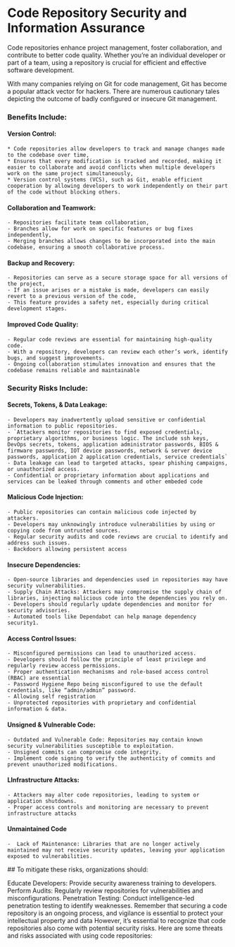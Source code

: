# Code Repository Security and Information Assurance


Code repositories enhance project management, foster collaboration, and contribute to better code quality. Whether you’re an individual developer or part of a team, using a repository is crucial for efficient and effective software development.

With many companies relying on Git for code management, Git has become a popular attack vector for hackers. There are numerous cautionary tales depicting the outcome of badly configured or insecure Git management.

  ### Benefits Include:

<h4>Version Control:</h4>
    
    * Code repositories allow developers to track and manage changes made to the codebase over time,
    * Ensures that every modification is tracked and recorded, making it easier to collaborate and avoid conflicts when multiple developers work on the same project simultaneously,
    * Version control systems (VCS), such as Git, enable efficient cooperation by allowing developers to work independently on their part of the code without blocking others.

<h4>Collaboration and Teamwork:</h4>

    - Repositories facilitate team collaboration,
    - Branches allow for work on specific features or bug fixes independently,
    - Merging branches allows changes to be incorporated into the main codebase, ensuring a smooth collaborative process.

<h4>Backup and Recovery:</h4>

    - Repositories can serve as a secure storage space for all versions of the project,
    - If an issue arises or a mistake is made, developers can easily revert to a previous version of the code,
    - This feature provides a safety net, especially during critical development stages.

<h4>Improved Code Quality:</h4>

    - Regular code reviews are essential for maintaining high-quality code.
    - With a repository, developers can review each other’s work, identify bugs, and suggest improvements.
    - Ongoing collaboration stimulates innovation and ensures that the codebase remains reliable and maintainable

### Security Risks Include:

<h4>Secrets, Tokens, & Data Leakage:</h4>

    - Developers may inadvertently upload sensitive or confidential information to public repositories.
    - `Attackers monitor repositories to find exposed credentials, proprietary algorithms, or business logic. The include ssh keys, DevOps secrets, tokens, application administrator passwords, BIOS & firmware passwords, IOT device passwords, network & server device passwords, application 2 application credentials, service credentials`
    - Data leakage can lead to targeted attacks, spear phishing campaigns, or unauthorized access.
    - Confidential or proprietary information about applications and services can be leaked through comments and other embeded code

<h4>Malicious Code Injection:</h4>

    - Public repositories can contain malicious code injected by attackers.
    - Developers may unknowingly introduce vulnerabilities by using or copying code from untrusted sources.
    - Regular security audits and code reviews are crucial to identify and address such issues.
    - Backdoors allowing persistent access


<h4>Insecure Dependencies:</h4>

    - Open-source libraries and dependencies used in repositories may have security vulnerabilities.
    - Supply Chain Attacks: Attackers may compromise the supply chain of libraries, injecting malicious code into the dependencies you rely on.    
    - Developers should regularly update dependencies and monitor for security advisories.
    - Automated tools like Dependabot can help manage dependency security1.

<h4>Access Control Issues:</h4>

    - Misconfigured permissions can lead to unauthorized access.
    - Developers should follow the principle of least privilege and regularly review access permissions.
    - Proper authentication mechanisms and role-based access control (RBAC) are essential
    - Password Hygiene Repo being misconfigured to use the default credentials, like “admin/admin” password.
    - Allowing self registration
    - Unprotected repositories with proprietary and confidential information & data.

<h4>Unsigned & Vulnerable Code:</h4>

    - Outdated and Vulnerable Code: Repositories may contain known security vulnerabilities susceptible to exploitation.
    - Unsigned commits can compromise code integrity.
    - Implement code signing to verify the authenticity of commits and prevent unauthorized modifications.

<h4>LInfrastructure Attacks:</h4>

    - Attackers may alter code repositories, leading to system or application shutdowns.
    - Proper access controls and monitoring are necessary to prevent infrastructure attacks

<h4>Unmaintained Code</h4>

    -  Lack of Maintenance: Libraries that are no longer actively maintained may not receive security updates, leaving your application exposed to vulnerabilities.



<div id="foo">
## To mitigate these risks, organizations should:

Educate Developers: Provide security awareness training to developers.
Perform Audits: Regularly review repositories for vulnerabilities and misconfigurations.
Penetration Testing: Conduct intelligence-led penetration testing to identify weaknesses.
Remember that securing a code repository is an ongoing process, and vigilance is essential to protect your intellectual property and data
However, it’s essential to recognize that code repositories also come with potential security risks. Here are some threats and risks associated with using code repositories:
